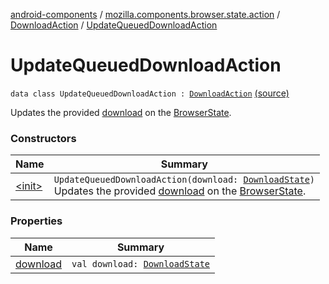 [android-components](../../../index.md) / [mozilla.components.browser.state.action](../../index.md) / [DownloadAction](../index.md) / [UpdateQueuedDownloadAction](./index.md)

# UpdateQueuedDownloadAction

`data class UpdateQueuedDownloadAction : `[`DownloadAction`](../index.md) [(source)](https://github.com/mozilla-mobile/android-components/blob/master/components/browser/state/src/main/java/mozilla/components/browser/state/action/BrowserAction.kt#L589)

Updates the provided [download](download.md) on the [BrowserState](../../../mozilla.components.browser.state.state/-browser-state/index.md).

### Constructors

| Name | Summary |
|---|---|
| [&lt;init&gt;](-init-.md) | `UpdateQueuedDownloadAction(download: `[`DownloadState`](../../../mozilla.components.browser.state.state.content/-download-state/index.md)`)`<br>Updates the provided [download](download.md) on the [BrowserState](../../../mozilla.components.browser.state.state/-browser-state/index.md). |

### Properties

| Name | Summary |
|---|---|
| [download](download.md) | `val download: `[`DownloadState`](../../../mozilla.components.browser.state.state.content/-download-state/index.md) |
